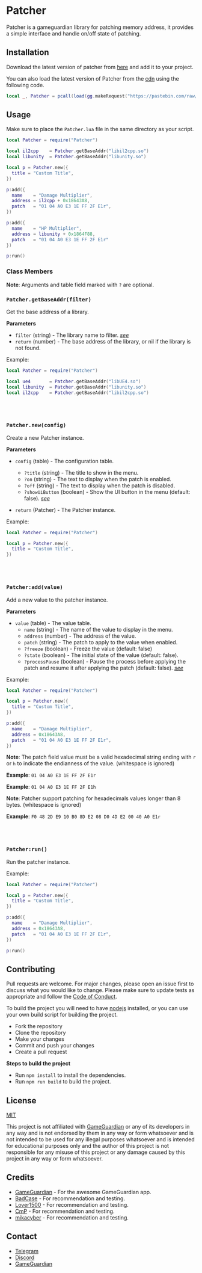 
# Patcher 

Patcher is a gameguardian library for patching memory address, it provides a simple interface and handle on/off state of patching.

## Installation

Download the latest version of patcher from [here][release] and add it to your project.

You can also load the latest version of Patcher from the [cdn][cdn] using the following code.

```lua
local _, Patcher = pcall(load(gg.makeRequest("https://pastebin.com/raw/wz1sfmWF").content))
```

## Usage

Make sure to place the `Patcher.lua` file in the same directory as your script.

```lua
local Patcher = require("Patcher")

local il2cpp    = Patcher.getBaseAddr("libil2cpp.so")
local libunity  = Patcher.getBaseAddr("libunity.so")

local p = Patcher.new({
  title = "Custom Title",
})

p:add({
  name    = "Damage Multiplier",
  address = il2cpp + 0x18643A8,
  patch   = "01 04 A0 E3 1E FF 2F E1r",
})

p:add({
  name    = "HP Multiplier",
  address = libunity + 0x1864F88,
  patch   = "01 04 A0 E3 1E FF 2F E1r"
})

p:run()
```

### Class Members

**Note**: Arguments and table field marked with `?` are optional.

### `Patcher.getBaseAddr(filter)`

Get the base address of a library.

**Parameters**

- `filter` (string) - The library name to filter. *[see](https://gameguardian.net/help/classgg.html#a8bb9745b0b7ae43f8a228a373031b1ed)*
- `return` (number) - The base address of the library, or nil if the library is not found.

Example:

```lua
local Patcher = require("Patcher")

local ue4       = Patcher.getBaseAddr("libUE4.so")
local libunity  = Patcher.getBaseAddr("libunity.so")
local il2cpp    = Patcher.getBaseAddr("libil2cpp.so")
```

<br>
<br>

### `Patcher.new(config)`

Create a new Patcher instance.

**Parameters**

- `config` (table) - The configuration table.
  - `?title` (string) - The title to show in the menu.
  - `?on` (string) - The text to display when the patch is enabled.
  - `?off` (string) - The text to display when the patch is disabled.
  - `?showUiButton` (boolean) - Show the UI button in the menu (default: false). *[see](https://gameguardian.net/help/classgg.html#add52a86cbf6695bb421cc86f4aa0e695)*

- `return` (Patcher) - The Patcher instance.

Example:

```lua
local Patcher = require("Patcher")

local p = Patcher.new({
  title = "Custom Title",
})
```

<br>
<br>

### `Patcher:add(value)`

Add a new value to the patcher instance.


**Parameters**

- `value` (table) - The value table.
  - `name` (string) - The name of the value to display in the menu.
  - `address` (number) - The address of the value.
  - `patch` (string) - The patch to apply to the value when enabled.
  - `?freeze` (boolean) - Freeze the value (default: false)
  - `?state` (boolean) - The initial state of the value (default: false).
  - `?processPause` (boolean) - Pause the process before applying the patch and resume it after applying the patch (default: false). *[see](https://gameguardian.net/help/classgg.html#a14e502f895d2e989ebb31dc101f1b325)*



Example:

```lua
local Patcher = require("Patcher")

local p = Patcher.new({
  title = "Custom Title",
})

p:add({
  name    = "Damage Multiplier",
  address = 0x18643A8,
  patch   = "01 04 A0 E3 1E FF 2F E1r",
})
```

**Note**: The patch field value must be a valid hexadecimal string ending with `r` or `h` to indicate the endianness of the value. (whitespace is ignored)

**Example**: `01 04 A0 E3 1E FF 2F E1r`

**Example**: `01 04 A0 E3 1E FF 2F E1h`

**Note**: Patcher support patching for hexadecimals values longer than 8 bytes. (whitespace is ignored)

**Example**: `F0 48 2D E9 10 B0 8D E2 08 D0 4D E2 00 40 A0 E1r`


<br>
<br>

### `Patcher:run()`

Run the patcher instance.

Example:

```lua
local Patcher = require("Patcher")

local p = Patcher.new({
  title = "Custom Title",
})

p:add({
  name    = "Damage Multiplier",
  address = 0x18643A8,
  patch   = "01 04 A0 E3 1E FF 2F E1r",
})

p:run()
```


## Contributing

Pull requests are welcome. For major changes, please open an issue first to discuss what you would like to change. Please make sure to update tests as appropriate and follow the [Code of Conduct]( CODE_OF_CONDUCT.md ).

To build the project you will need to have [nodejs](https://nodejs.org/en/) installed, or you can use your own build script for building the project.

- Fork the repository
- Clone the repository
- Make your changes
- Commit and push your changes
- Create a pull request

**Steps to build the project**

- Run `npm install` to install the dependencies.
- Run `npm run build` to build the project.

## License

[MIT](https://choosealicense.com/licenses/mit/)

This project is not affiliated with [GameGuardian][gg] or any of its developers in any way and is not endorsed by them in any way or form whatsoever and is not intended to be used for any illegal purposes whatsoever and is intended for educational purposes only and the author of this project is not responsible for any misuse of this project or any damage caused by this project in any way or form whatsoever.

## Credits

- [GameGuardian][gg] - For the awesome GameGuardian app.
- [BadCase](https://gameguardian.net/forum/profile/698974-badcase/) - For recommendation and testing.
- [Lover1500](https://gameguardian.net/forum/profile/1129048-lover1500/) - For recommendation and testing.
- [CmP](https://gameguardian.net/forum/profile/745088-cmp/) - For recommendation and testing.
- [mikacyber](https://gameguardian.net/forum/profile/496269-mikacyber/) - For recommendation and testing.

## Contact

- [Telegram](https://t.me/maarsalien)
- [Discord](https:/discordapp.com/users/629189898947264512)
- [GameGuardian](https://gameguardian.net/forum/profile/1138303-maars/)


<!-- links -->
[gg]: https://gameguardian.net/
[cdn]: https://pastebin.com/raw/wz1sfmWF
[release]: https://github.com/maarsalien/patcher/releases